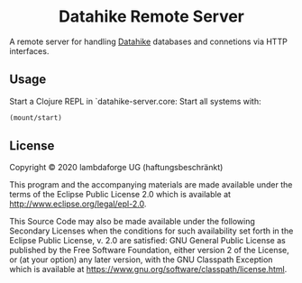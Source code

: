 <h1 align="center">Datahike Remote Server</h1>

A remote server for handling [Datahike](https://github.com/replikativ/datahike) databases and connetions via HTTP interfaces.

## Usage
Start a Clojure REPL in `datahike-server.core:
Start all systems with:
````clojure
(mount/start)
````


## License

Copyright © 2020 lambdaforge UG (haftungsbeschränkt)

This program and the accompanying materials are made available under the
terms of the Eclipse Public License 2.0 which is available at
http://www.eclipse.org/legal/epl-2.0.

This Source Code may also be made available under the following Secondary
Licenses when the conditions for such availability set forth in the Eclipse
Public License, v. 2.0 are satisfied: GNU General Public License as published by
the Free Software Foundation, either version 2 of the License, or (at your
option) any later version, with the GNU Classpath Exception which is available
at https://www.gnu.org/software/classpath/license.html.
